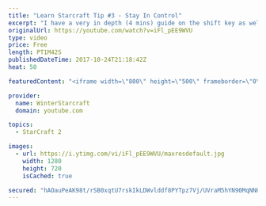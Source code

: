 ```yaml
---
title: "Learn Starcraft Tip #3 - Stay In Control"
excerpt: "I have a very in depth (4 mins) guide on the shift key as well here https://www.youtube.com/watch?v=7x9pHr544oY"
originalUrl: https://youtube.com/watch?v=iFl_pEE9WVU
type: video
price: Free
length: PT1M42S
publishedDateTime: 2017-10-24T21:18:42Z
heat: 50

featuredContent: "<iframe width=\"800\" height=\"500\" frameborder=\"0\" src=\"https://www.youtube.com/embed/iFl_pEE9WVU\" allow=\"accelerometer; autoplay; encrypted-media; gyroscope; picture-in-picture\" allowfullscreen></iframe>"

provider:
  name: WinterStarcraft
  domain: youtube.com

topics:
  - StarCraft 2

images:
  - url: https://i.ytimg.com/vi/iFl_pEE9WVU/maxresdefault.jpg
    width: 1280
    height: 720
    isCached: true

secured: "hAOauPeAK98t/rSB0xqtU7rskIkLDWvlddf8PYTpz7Vj/UVraM5hYN90MqNNK1+4WdBox6uoIRmRL2k4lHsGrQc167cSGojKP19jSlUbOLeAYY+OeakfGFWnMjsR/Tyo6d/1+nn3ich9sZanko7dMx+wvQ3bs5XqHD07kqFy+AU4Vuem/ZBpgzkNv97StWVOVWMT1SoKSWo5nSHDvz+y3pyINZMj0TdVd7Po4a1jR9ifdtlU10dCeGAD4oOEXFyU4mn8FZFcke16zl52Oaj7SdLjhU9/o6nbAxj7Te6HftDnQXEYD4gJLF+QUPy+qbmwtN8ULhBqvzsLg3TUdkq2/lzs3fr6EwQyg+2oxzHvtIJrM27al7S6RMLDKW12VtVhdfgMfJOqI7jskcuWnEvd3KNXVZ+UVMnG0JwIXlumEQk=;vljtA0ahx/wfsI3Xzn5vOA=="
---
```


